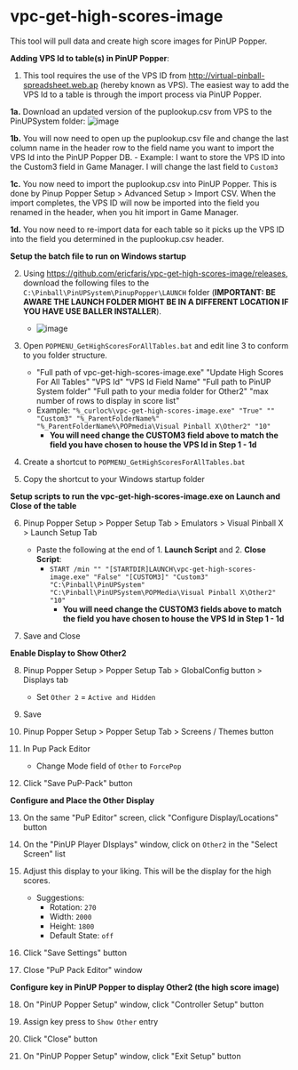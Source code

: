 # vpc-get-high-scores-image

This tool will pull data and create high score images for PinUP Popper.

**Adding VPS Id to table(s) in PinUP Popper**:

1. This tool requires the use of the VPS ID from http://virtual-pinball-spreadsheet.web.ap (hereby known as VPS).  The easiest way to add the VPS Id to a table is through the import process via PinUP Popper.

**1a.** Download an updated version of the puplookup.csv from VPS to the PinUPSystem folder:
    ![image](https://user-images.githubusercontent.com/1703672/158044621-02b8ebba-1be9-4a75-b8a7-4e6cdfb711b9.png)

**1b.** You will now need to open up the puplookup.csv file and change the last column name in the header row to the field name you want to import the VPS Id into the PinUP Popper DB.
    - Example:  I want to store the VPS ID into the Custom3 field in Game Manager.  I will change the last field to `Custom3`
    
**1c.** You now need to import the puplookup.csv into PinUP Popper.  This is done by Pinup Popper Setup > Advanced Setup > Import CSV.   When the import completes, the VPS ID will now be imported into the field you renamed in the header, when you hit import in Game Manager.

**1d.** You now need to re-import data for each table so it picks up the VPS ID into the field you determined in the puplookup.csv header.


**Setup the batch file to run on Windows startup**

2. Using https://github.com/ericfaris/vpc-get-high-scores-image/releases, download the following files to the `C:\Pinball\PinUPSystem\PinupPopper\LAUNCH` folder (**IMPORTANT: BE AWARE THE LAUNCH FOLDER MIGHT BE IN A DIFFERENT LOCATION IF YOU HAVE USE BALLER INSTALLER**).
    - ![image](https://user-images.githubusercontent.com/1703672/148884386-6ab53c8e-c254-44a6-af6f-e38ea9a11d14.png)
    
    

3. Open `POPMENU_GetHighScoresForAllTables.bat` and edit line 3 to conform to you folder structure.
    - "Full path of vpc-get-high-scores-image.exe" "Update High Scores For All Tables" "VPS Id" "VPS Id Field Name" "Full path to PinUP System folder" "Full path to your media folder for Other2" "max number of rows to display in score list"
    - Example: `"%_curloc%\vpc-get-high-scores-image.exe" "True" "" "Custom3" "%_ParentFolderName%" "%_ParentFolderName%\POPmedia\Visual Pinball X\Other2" "10"`
        - **You will need change the CUSTOM3 field above to match the field you have chosen to house the VPS Id in Step 1 - 1d**

    
4. Create a shortcut to `POPMENU_GetHighScoresForAllTables.bat`

5. Copy the shortcut to your Windows startup folder

**Setup scripts to run the vpc-get-high-scores-image.exe on Launch and Close of the table**

6. Pinup Popper Setup > Popper Setup Tab > Emulators > Visual Pinball X > Launch Setup Tab
    - Paste the following at the end of 1. **Launch Script** and 2. **Close Script**:
        - `START /min "" "[STARTDIR]LAUNCH\vpc-get-high-scores-image.exe" "False" "[CUSTOM3]" "Custom3" "C:\Pinball\PinUPSystem" "C:\Pinball\PinUPSystem\POPMedia\Visual Pinball X\Other2" "10"`
            - **You will need change the CUSTOM3 fields above to match the field you have chosen to house the VPS Id in Step 1 - 1d**
        
7. Save and Close

**Enable Display to Show Other2**

8. Pinup Popper Setup > Popper Setup Tab > GlobalConfig button > Displays tab
    - Set `Other 2` = `Active and Hidden`
    
9. Save

10. Pinup Popper Setup > Popper Setup Tab > Screens / Themes button

11. In Pup Pack Editor
    - Change Mode field of `Other` to `ForcePop`
    
12. Click "Save PuP-Pack" button

**Configure and Place the Other Display**

13. On the same "PuP Editor" screen, click "Configure Display/Locations" button

14. On the "PinUP Player DIsplays" window, click on `Other2` in the "Select Screen" list

15. Adjust this display to your liking.  This will be the display for the high scores.
    - Suggestions:
        - Rotation: `270`
        - Width: `2000`
        - Height: `1800`
        - Default State: `off`
        
16. Click "Save Settings" button

17. Close "PuP Pack Editor" window

**Configure key in PinUP Popper to display Other2 (the high score image)**

18. On "PinUP Popper Setup" window, click "Controller Setup" button

19. Assign key press to `Show Other` entry

20. Click "Close" button

21. On "PinUP Popper Setup" window, click "Exit Setup" button